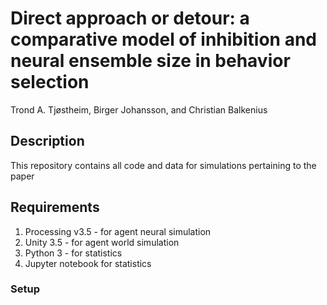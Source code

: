 # Direct approach or detour: a comparative model of inhibition and neural ensemble size in behavior selection

Trond A. Tjøstheim, Birger Johansson, and Christian Balkenius

## Description
This repository contains all code and data for simulations pertaining to the paper

## Requirements
1. Processing v3.5 - for agent neural simulation 
1. Unity 3.5 - for agent world simulation
1. Python 3 - for statistics
1. Jupyter notebook for statistics

### Setup
